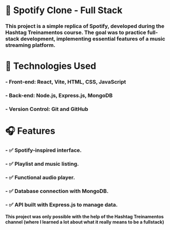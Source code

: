 # 🎵 Spotify Clone - Full Stack
### This project is a simple replica of Spotify, developed during the Hashtag Treinamentos course. The goal was to practice full-stack development, implementing essential features of a music streaming platform.
# 🚀 Technologies Used
### - Front-end: React, Vite, HTML, CSS, JavaScript
### - Back-end: Node.js, Express.js, MongoDB
### - Version Control: Git and GitHub
# 🎧 Features
### - ✅ Spotify-inspired interface.
### - ✅ Playlist and music listing.
### - ✅ Functional audio player.
### - ✅ Database connection with MongoDB.
### - ✅ API built with Express.js to manage data.

#### This project was only possible with the help of the Hashtag Treinamentos channel (where I learned a lot about what it really means to be a fullstack)
